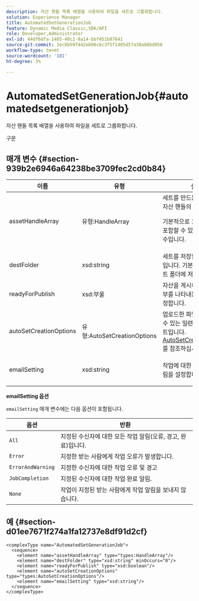 ```yaml
---
description: 자산 핸들 목록 배열을 사용하여 파일을 세트로 그룹화합니다.
solution: Experience Manager
title: AutomatedSetGenerationJob
feature: Dynamic Media Classic,SDK/API
role: Developer,Administrator
exl-id: 44df6dfa-1485-40c2-8a14-bbf451b87641
source-git-commit: 1ec8b59f442eb96c6c3f5f1405d57a38a86bd056
workflow-type: tm+mt
source-wordcount: '181'
ht-degree: 3%

---
```


# AutomatedSetGenerationJob{#automatedsetgenerationjob}

자산 핸들 목록 배열을 사용하여 파일을 세트로 그룹화합니다.

구문

## 매개 변수 {#section-939b2e6946a64238be3709fec2cd0b84}

<table id="table_0E031B2014B646BDA2A94D7E0B55DD5B"> 
 <thead> 
  <tr> 
   <th colname="col1" class="entry"> 이름 </th> 
   <th colname="col2" class="entry"> 유형 </th> 
   <th colname="col3" class="entry"> 설명 </th> 
  </tr> 
 </thead>
 <tbody> 
  <tr> 
   <td colname="col1"> <span class="codeph"> <span class="varname"> assetHandleArray</span> </span> </td> 
   <td colname="col2"> <span class="codeph"> 유형:HandleArray</span> </td> 
   <td colname="col3">세트를 만드는 데 사용되는 자산 핸들의 배열입니다. <p>기본적으로 1000은 배열에 포함할 수 있는 최대 자산 수입니다. </p></td> 
  </tr> 
  <tr> 
   <td colname="col1"> <span class="codeph"> <span class="varname"> destFolder</span> </span> </td> 
   <td colname="col2"> <span class="codeph"> xsd:string</span> </td> 
   <td colname="col3"> 세트를 저장할 폴더의 경로입니다. 기본적으로 회사 루트 폴더에 저장합니다. </td> 
  </tr> 
  <tr> 
   <td colname="col1"> <span class="codeph"> <span class="varname"> readyForPublish</span> </span> </td> 
   <td colname="col2"> <span class="codeph"> xsd:부울</span> </td> 
   <td colname="col3"> 자산을 게시해야 하는지 여부를 나타내는 플래그를 설정합니다. </td> 
  </tr> 
  <tr> 
   <td colname="col1"> <span class="codeph"> <span class="varname"> autoSetCreationOptions</span> </span> </td> 
   <td colname="col2"> <span class="codeph"> 유형:AutoSetCreationOptions</span> </td> 
   <td colname="col3">업로드한 파일에서 실행할 수 있는 일련의 생성 스크립트입니다. <a href="../../types/c-data-types/r-auto-set-creation-options.md#reference-58b42b39e53345aeb87cd1adc864e7ff" format="dita" scope="local"> AutoSetCreationOptions</a> 를 참조하십시오.</td> 
  </tr> 
  <tr> 
   <td colname="col1"> <span class="codeph"> <span class="varname"> emailSetting</span> </span> </td> 
   <td colname="col2"> <span class="codeph"> xsd:string</span> </td> 
   <td colname="col3"> <p>작업에 대한 자동 이메일 알림을 설정합니다. </p> </td> 
  </tr> 
 </tbody> 
</table>

**emailSetting 옵션**

`emailSetting` 매개 변수에는 다음 옵션이 포함됩니다.

| 옵션 | 반환 |
|---|---|
| `All` | 지정된 수신자에 대한 모든 작업 알림(오류, 경고, 완료)입니다. |
| `Error` | 지정한 받는 사람에게 작업 오류가 발생합니다. |
| `ErrorAndWarning` | 지정한 수신자에 대한 작업 오류 및 경고 |
| `JobCompletion` | 지정된 수신자에 대한 작업 완료 알림. |
| `None` | 작업이 지정된 받는 사람에게 작업 알림을 보내지 않습니다. |

## 예 {#section-d01ee7671f274a1fa12737e8df91d2cf}

```
<complexType name="AutomatedSetGenerationJob">
  <sequence>
    <element name="assetHandleArray" type="types:HandleArray"/>
    <element name="destFolder" type="xsd:string" minOccurs="0"/>
    <element name="readyForPublish" type="xsd:boolean"/>
    <element name="autoSetCreationOptions" type="types:AutoSetCreationOptions"/>
    <element name="emailSetting" type="xsd:string"/>
  </sequence>
</complexType>
```
